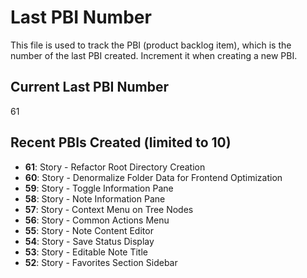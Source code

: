 # Last PBI Number

This file is used to track the PBI (product backlog item), which is the number of the last PBI created. Increment it when creating a new PBI.

## Current Last PBI Number

61

## Recent PBIs Created (limited to 10)

- **61**: Story - Refactor Root Directory Creation
- **60**: Story - Denormalize Folder Data for Frontend Optimization
- **59**: Story - Toggle Information Pane
- **58**: Story - Note Information Pane
- **57**: Story - Context Menu on Tree Nodes
- **56**: Story - Common Actions Menu
- **55**: Story - Note Content Editor
- **54**: Story - Save Status Display
- **53**: Story - Editable Note Title
- **52**: Story - Favorites Section Sidebar
